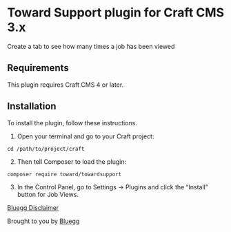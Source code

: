 # Toward Support plugin for Craft CMS 3.x

Create a tab to see how many times a job has been viewed

## Requirements

This plugin requires Craft CMS 4 or later.

## Installation

To install the plugin, follow these instructions.

1. Open your terminal and go to your Craft project:

```
cd /path/to/project/craft
```

2. Then tell Composer to load the plugin:

```
composer require toward/towardsupport
```

3. In the Control Panel, go to Settings → Plugins and click the “Install” button for Job Views.

[Bluegg Disclaimer](https://github.com/Bluegg/bluegg-open-source-disclaimer)

Brought to you by [Bluegg](https://bluegg.co.uk)
